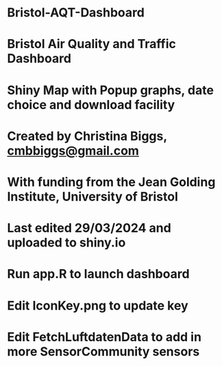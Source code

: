 # Bristol-AQT-Dashboard
# Bristol Air Quality and Traffic Dashboard
# Shiny Map with Popup graphs, date choice and download facility
# Created by Christina Biggs, cmbbiggs@gmail.com
# With funding from the Jean Golding Institute, University of Bristol
# Last edited 29/03/2024 and uploaded to shiny.io

# Run app.R to launch dashboard
# Edit IconKey.png to update key
# Edit FetchLuftdatenData to add in more SensorCommunity sensors
